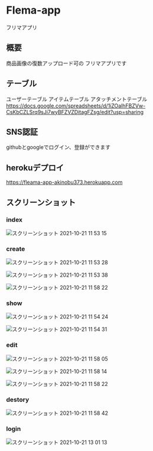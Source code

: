 # Flema-app
フリマアプリ

## 概要
商品画像の復数アップロード可の
フリマアプリです

## テーブル
ユーザーテーブル
アイテムテーブル
アタッチメントテーブル
https://docs.google.com/spreadsheets/d/1iZOalhFBZVw-CsKbCZLSrq9sJi7wyBFZVZDitagFZsg/edit?usp=sharing

## SNS認証
githubとgoogleでログイン、登録ができます

## herokuデプロイ
https://fleama-app-akinobu373.herokuapp.com

## スクリーンショット

### index
![スクリーンショット 2021-10-21 11 53 15](https://user-images.githubusercontent.com/88707630/138208150-cad658e6-909c-4e33-a2a0-38d8eb508954.png) 

### create
![スクリーンショット 2021-10-21 11 53 28](https://user-images.githubusercontent.com/88707630/138208239-c86264ed-2cce-4582-a4c1-c8c84de85e25.png)

![スクリーンショット 2021-10-21 11 53 38](https://user-images.githubusercontent.com/88707630/138208264-5ec51c19-5d5b-4727-87f2-cddf6b78fb93.png)

![スクリーンショット 2021-10-21 11 58 22](https://user-images.githubusercontent.com/88707630/138208381-3a70009b-1f33-4d39-b804-00e37eb835db.png)

### show

![スクリーンショット 2021-10-21 11 54 24](https://user-images.githubusercontent.com/88707630/138209104-cff955d1-e2e2-4c2e-ad0b-10a198101cbd.png)

![スクリーンショット 2021-10-21 11 54 31](https://user-images.githubusercontent.com/88707630/138209231-68926ac4-9876-41c9-9f52-575524c3ecf5.png)

### edit
![スクリーンショット 2021-10-21 11 58 05](https://user-images.githubusercontent.com/88707630/138209193-dfdbf209-c774-4f9f-b534-048ae90ea1b8.png)

![スクリーンショット 2021-10-21 11 58 14](https://user-images.githubusercontent.com/88707630/138209145-b6f5b309-2f8e-447f-8aac-537eeef56be3.png)

![スクリーンショット 2021-10-21 11 58 22](https://user-images.githubusercontent.com/88707630/138209270-16210a7b-e52d-4e5a-b0cb-c78c28020124.png)

### destory
![スクリーンショット 2021-10-21 11 58 42](https://user-images.githubusercontent.com/88707630/138209549-48622503-c90d-46eb-bca6-6313910b2bee.png)

### login
![スクリーンショット 2021-10-21 13 01 13](https://user-images.githubusercontent.com/88707630/138209372-8a7e5829-6fa2-4fce-9a3a-6df9d412359f.png)

